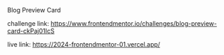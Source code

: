 Blog Preview Card

challenge link: https://www.frontendmentor.io/challenges/blog-preview-card-ckPaj01IcS

live link: https://2024-frontendmentor-01.vercel.app/
